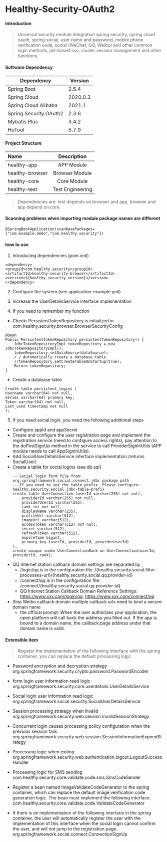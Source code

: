 # Healthy-Security-OAuth2

#### Introduction
>Universal security module Integration spring security, spring cloud oauth, spring social, user name and password, mobile phone verification code, social (WeChat, QQ, Weibo) and other common login methods, jwt-based sso, cluster session management and other functions.

#### Software Dependency
| Dependency | Version |
| ---------------------- | ------------- |
| Spring Boot | 2.5.4 |
| Spring Cloud | 2020.0.3 |
| Spring Cloud Alibaba | 2021.1 |
| Spring Security OAuth2 | 2.3.6 |
| Mybatis Plus | 3.4.2 |
| HuTool | 5.7.9 |

#### Project Structure
| Name | Description |
| :---------------|:-----------:|
| healthy-app | APP Module |
| healthy-browser | Browser Module |
| healthy-core | Core Module |
| healthy-test | Test Engineering |

>Dependencies are: test depends on browser and app, browser and app depend on core.

#### Scanning problems when importing module package names are different

```
@SpringBootApplication(scanBasePackages={"com.example.demo","com.healthy.security"})
```
#### how to use

1. Introducing dependencies (pom.xml)

```
<dependency>
<groupId>com.healthy.security</groupId>
<artifactId>healthy-security-browser</artifactId>
<version>${healthy.security.version}</version>
</dependency>
```

2. Configure the system (see application-example.yml)

3. Increase the UserDetailsService interface implementation

4. If you need to remember my function
+ Check: PersistentTokenRepository is initialized in com.healthy.security.browser.BrowserSecurityConfig
```
@Bean
Public PersistentTokenRepository persistentTokenRepository() {
    JdbcTokenRepositoryImpl tokenRepository = new JdbcTokenRepositoryImpl();
    tokenRepository.setDataSource(dataSource);
    / / Automatically create a database table
    //tokenRepository.setCreateTableOnStartup(true);
    Return tokenRepository;
}
```
+ Create a database table
```
Create table persistent_logins (
Username varchar(64) not null,
Series varchar(64) primary key,
Token varchar(64) not null,
Last_used timestamp not null
);
```

5. If you need social login, you need the following additional steps
+ Configure appId and appSecret
+ Create and configure the user registration page and implement the registration service (need to configure access rights), pay attention to the doPostSignUp method in the service to call ProviderSignInUtils (APP module needs to call AppSignInUtils).
+ Add SocialUserDetailsService interface implementation (returns SocialUser)
+ Create a table for social logins (see db.sql)
    ```
    -- Social login form file from: org.springframework.social.connect.jdbc package path
    -- If you need to set the table prefix. Please configure: healthy.security.social.jdbc-table-prefix
    create table UserConnection (userId varchar(255) not null,
    	providerId varchar(255) not null,
    	providerUserId varchar(255),
    	rank int not null,
    	displayName varchar(255),
    	profileUrl varchar(512),
    	imageUrl varchar(512),
    	accessToken varchar(512) not null,
    	secret varchar(512),
    	refreshToken varchar(512),
    	expireTime bigint,
    	primary key (userId, providerId, providerUserId)
    );
    create unique index UserConnectionRank on UserConnection(userId, providerId, rank);
    ```
+ QQ Internet station callback domain settings are separated by ;
    + /login/qq is in the configuration file: /{healthy.security.social.filter-processes-url}/{healthy.security.social.qq.provider-id}
    + /connect/qq is in the configuration file: /connect/{healthy.security.social.qq.provider-id}
    + QQ Internet Station Callback Domain Reference Settings: https://www.xxx.com/login/qq; https://www.xxx.com/connect/qq
+ Sina Weibo callback domain multiple callback urls need to bind a secure domain name
    + the official prompt: When the user authorizes your application, the open platform will call back the address you filled out. If the app is bound to a domain name, the callback page address under that domain name is valid.
#### Extensible item

> Register the implementation of the following interface with the spring container, you can replace the default processing logic

+ Password encryption and decryption strategy
org.springframework.security.crypto.password.PasswordEncoder

+ form login user information read logic
org.springframework.security.core.userdetails.UserDetailsService

+ Social login user information read logic
org.springframework.social.security.SocialUserDetailsService

+ Session processing strategy when invalid
org.springframework.security.web.session.InvalidSessionStrategy

+ Concurrent login causes processing policy configuration when the previous session fails
org.springframework.security.web.session.SessionInformationExpiredStrategy

+ Processing logic when exiting
org.springframework.security.web.authentication.logout.LogoutSuccessHandler

+ Processing logic for SMS sending
com.healthy.security.core.validate.code.sms.SmsCodeSender

+ Register a bean named imageValidateCodeGenerator to the spring container, which can replace the default image verification code generation logic. The bean must implement the following interface.
com.healthy.security.core.validate.code.ValidateCodeGenerator

+ If there is an implementation of the following interface in the spring container, the user will automatically register the user with the implementation of this interface when the social login cannot confirm the user, and will not jump to the registration page.
org.springframework.social.connect.ConnectionSignUp